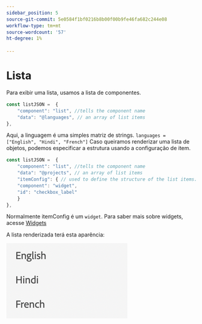 ```yaml
---
sidebar_position: 5
source-git-commit: 5e0584f1bf0216b8b00f00b9fe46fa682c244e08
workflow-type: tm+mt
source-wordcount: '57'
ht-degree: 1%

---
```



# Lista

Para exibir uma lista, usamos a lista de componentes.

```js title="list.js"
const listJSON =  {
    "component": "list", //tells the component name
    "data": "@languages", // an array of list items
},
```

Aqui, a linguagem é uma simples matriz de strings. `languages = ["English", "Hindi", "French"]`
Caso queiramos renderizar uma lista de objetos, podemos especificar a estrutura usando a configuração de item.

```js title="list.js"
const listJSON =  {
    "component": "list", //tells the component name
    "data": "@projects", // an array of list items
    "itemConfig": { // used to define the structure of the list items.
    "component": "widget",
    "id": "checkbox_label"
    }
},
```

Normalmente itemConfig é um `widget`. Para saber mais sobre widgets, acesse [Widgets](../Widgets/basic_widget.md)

A lista renderizada terá esta aparência:

![lista](./imgs/list.png "Lista")

